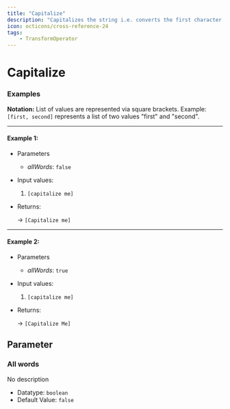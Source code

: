 ```yaml
---
title: "Capitalize"
description: "Capitalizes the string i.e. converts the first character to upper case. If 'allWords' is set to true, all words are capitalized and not only the first character."
icon: octicons/cross-reference-24
tags: 
    - TransformOperator
---
```

# Capitalize
<!-- This file was generated - DO NOT CHANGE IT MANUALLY -->




### Examples

**Notation:** List of values are represented via square brackets. Example: `[first, second]` represents a list of two values "first" and "second".

---
#### Example 1:

* Parameters
  * *allWords*: `false`

* Input values:
  1. `[capitalize me]`

* Returns:

  → `[Capitalize me]`


---
#### Example 2:

* Parameters
  * *allWords*: `true`

* Input values:
  1. `[capitalize me]`

* Returns:

  → `[Capitalize Me]`




## Parameter

### All words

No description

- Datatype: `boolean`
- Default Value: `false`



